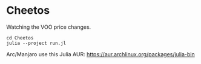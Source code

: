 # Cheetos
Watching the VOO price changes.

```
cd Cheetos
julia --project run.jl
```

Arc/Manjaro use this Julia AUR: https://aur.archlinux.org/packages/julia-bin